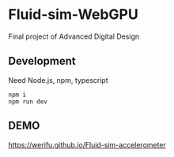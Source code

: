 # Fluid-sim-WebGPU
Final project of Advanced Digital Design

## Development

Need Node.js, npm, typescript

```
npm i
npm run dev
```

## DEMO

https://werifu.github.io/Fluid-sim-accelerometer


